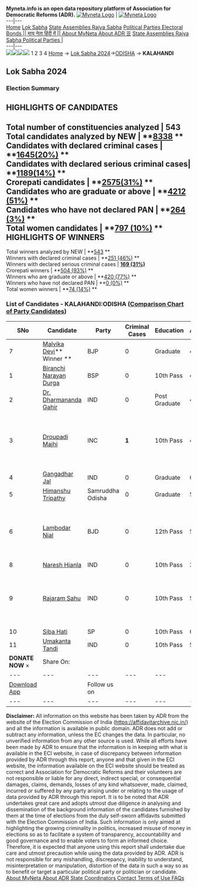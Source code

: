 **Myneta.info is an open data repository platform of Association for Democratic Reforms (ADR).**
[![Myneta Logo](https://www.myneta.info/lib/img/myneta-logo.png)](https://www.myneta.info/) | [![Myneta Logo](https://www.myneta.info/lib/img/adr-logo.png)](https://adrindia.org)  
---|---  
[Home](https://www.myneta.info/) [Lok Sabha](https://www.myneta.info/#ls "Lok Sabha") [ State Assemblies ](https://www.myneta.info/#sa "State Assemblies") [Rajya Sabha](https://www.myneta.info/#rs "Rajya Sabha") [Political Parties ](https://www.myneta.info/party "Political Parties") [ Electoral Bonds ](https://www.myneta.info/electoral_bonds "Electoral Bonds") [ || माय नेता हिंदी में || ](https://translate.google.co.in/translate?prev=hp&hl=en&js=y&u=www.myneta.info&sl=en&tl=hi&history_state0=) [ About MyNeta ](https://adrindia.org/content/about-myneta) [ About ADR ](https://adrindia.org/about-adr/who-we-are) [☰](javascript:void\(0\))
[ State Assemblies ](https://www.myneta.info/#sa "State Assemblies") [ Rajya Sabha ](https://www.myneta.info/#rs "Rajya Sabha") [ Political Parties ](https://www.myneta.info/party "Political Parties")
|   
---|---  
![](https://www.myneta.info/lib/img/banner/banner-1.png)![](https://www.myneta.info/lib/img/banner/banner-2.png)![](https://www.myneta.info/lib/img/banner/banner-3.png)![](https://www.myneta.info/lib/img/banner/banner-4.png)
1  2  3  4 
[Home](https://www.myneta.info/) → [Lok Sabha 2024](https://www.myneta.info/LokSabha2024/)→[ODISHA](https://www.myneta.info/LokSabha2024/index.php?action=show_constituencies&state_id=26) → **KALAHANDI**
### 
## Lok Sabha 2024
###  Election Summary 
HIGHLIGHTS OF CANDIDATES  
---  
Total number of constituencies analyzed |  543   
Total candidates analyzed by NEW | **[8338](https://www.myneta.info/LokSabha2024/index.php?action=summary&subAction=candidates_analyzed&sort=candidate#summary) **  
Candidates with declared criminal cases | **[1645(20%)](https://www.myneta.info/LokSabha2024/index.php?action=summary&subAction=crime&sort=candidate#summary) **  
Candidates with declared serious criminal cases| **[1189(14%)](https://www.myneta.info/LokSabha2024/index.php?action=summary&subAction=serious_crime&sort=candidate#summary) **  
Crorepati candidates | **[2575(31%)](https://www.myneta.info/LokSabha2024/index.php?action=summary&subAction=crorepati&sort=candidate#summary) **  
Candidates who are graduate or above | **[4212 (51%)](https://www.myneta.info/LokSabha2024/index.php?action=summary&subAction=education&sort=candidate#summary) **  
Candidates who have not declared PAN | **[264 (3%)](https://www.myneta.info/LokSabha2024/index.php?action=summary&subAction=without_pan&sort=candidate#summary) **  
Total women candidates | **[797 (10%)](https://www.myneta.info/LokSabha2024/index.php?action=summary&subAction=women_candidate&sort=candidate#summary) **  
HIGHLIGHTS OF WINNERS  
---  
Total winners analyzed by NEW | **[543](https://www.myneta.info/LokSabha2024/index.php?action=summary&subAction=winner_analyzed&sort=candidate#summary) **  
Winners with declared criminal cases | **[251 (46%)](https://www.myneta.info/LokSabha2024/index.php?action=summary&subAction=winner_crime&sort=candidate#summary) **  
Winners with declared serious criminal cases | **[169 (31%)](https://www.myneta.info/LokSabha2024/index.php?action=summary&subAction=winner_serious_crime&sort=candidate#summary)**  
Crorepati winners | **[504 (93%)](https://www.myneta.info/LokSabha2024/index.php?action=summary&subAction=winner_crorepati&sort=candidate#summary) **  
Winners who are graduate or above | **[420 (77%)](https://www.myneta.info/LokSabha2024/index.php?action=summary&subAction=winner_education&sort=candidate#summary) **  
Winners who have not declared PAN | **[0 (0%)](https://www.myneta.info/LokSabha2024/index.php?action=summary&subAction=winner_without_pan&sort=candidate#summary) **  
Total women winners | **[74 (14%)](https://www.myneta.info/LokSabha2024/index.php?action=summary&subAction=winner_women&sort=candidate#summary) **  
### List of Candidates - KALAHANDI:ODISHA ([Comparison Chart of Party Candidates](https://www.myneta.info/LokSabha2024/comparisonchart.php?constituency_id=316))
SNo | Candidate| Party| Criminal Cases| Education| Age| Total Assets| Liabilities  
---|---|---|---|---|---|---|---  
7  | [Malvika Devi](https://www.myneta.info/LokSabha2024/candidate.php?candidate_id=5174)** Winner ** | BJP | 0 | Graduate| 43 | Rs 41,89,01,050 ~ 41 Crore+ | Rs 0 ~   
1  | [Biranchi Narayan Durga](https://www.myneta.info/LokSabha2024/candidate.php?candidate_id=6360) | BSP | 0 | 10th Pass| 45 | Rs 2,70,000 ~ 2 Lacs+ | Rs 0 ~   
2  | [Dr. Dharmananda Gahir](https://www.myneta.info/LokSabha2024/candidate.php?candidate_id=6356) | IND | 0 | Post Graduate| 46 | Rs 1,11,23,843 ~ 1 Crore+ | Rs 0 ~   
3  | [Droupadi Majhi](https://www.myneta.info/LokSabha2024/candidate.php?candidate_id=6358) | INC | **1** | 10th Pass| 47 | ![](https://myneta.info/image_v2.php?myneta_folder=LokSabha2024&candidate_id=6358&col=ta) | ![](https://myneta.info/image_v2.php?myneta_folder=LokSabha2024&candidate_id=6358&col=lia)  
4  | [Gangadhar Jal](https://www.myneta.info/LokSabha2024/candidate.php?candidate_id=6361) | IND | 0 | Graduate| 61 | Rs 4,81,14,562 ~ 4 Crore+ | Rs 20,00,000 ~ 20 Lacs+  
5  | [Himanshu Tripathy](https://www.myneta.info/LokSabha2024/candidate.php?candidate_id=6357) | Samruddha Odisha | 0 | Graduate| 50 | Rs 16,20,000 ~ 16 Lacs+ | Rs 0 ~   
6  | [Lambodar Nial](https://www.myneta.info/LokSabha2024/candidate.php?candidate_id=5173) | BJD | 0 | 12th Pass| 55 | ![](https://myneta.info/image_v2.php?myneta_folder=LokSabha2024&candidate_id=5173&col=ta) | ![](https://myneta.info/image_v2.php?myneta_folder=LokSabha2024&candidate_id=5173&col=lia)  
8  | [Naresh Hianla](https://www.myneta.info/LokSabha2024/candidate.php?candidate_id=6362) | IND | 0 | 10th Pass| 38 | Rs 6,00,000 ~ 6 Lacs+ | Rs 0 ~   
9  | [Rajaram Sahu](https://www.myneta.info/LokSabha2024/candidate.php?candidate_id=6354) | IND | 0 | 10th Pass| 51 | ![](https://myneta.info/image_v2.php?myneta_folder=LokSabha2024&candidate_id=6354&col=ta) | ![](https://myneta.info/image_v2.php?myneta_folder=LokSabha2024&candidate_id=6354&col=lia)  
10  | [Siba Hati](https://www.myneta.info/LokSabha2024/candidate.php?candidate_id=6355) | SP | 0 | 10th Pass| 64 | Rs 82,58,600 ~ 82 Lacs+ | Rs 1,15,000 ~ 1 Lacs+  
11  | [Umakanta Tandi](https://www.myneta.info/LokSabha2024/candidate.php?candidate_id=6359) | IND | 0 | 10th Pass| 54 | Rs 14,80,000 ~ 14 Lacs+ | Rs 0 ~   
|  **DONATE NOW** × |  Share On:  | [](https://api.whatsapp.com/send?text=https%3A%2F%2Fmyneta.info%2Fpunjab2022%2Findex.php%3Faction%3Dshow_constituencies%26state_id%3D19) | [](https://www.facebook.com/sharer/sharer.php?u=https%3A%2F%2Fmyneta.info%2Fpunjab2022%2Findex.php%3Faction%3Dshow_constituencies%26state_id%3D19) | [](https://twitter.com/share?url=https%3A%2F%2Fmyneta.info%2Fpunjab2022%2Findex.php%3Faction%3Dshow_constituencies%26state_id%3D19)  
---|---|---|---|---  
| [ Download App ](https://play.google.com/store/apps/details?id=com.webrosoft.myneta1&pcampaignid=pcampaignidMKT-Other-global-all-co-prtnr-py-PartBadge-Mar2515-1) | [](https://play.google.com/store/apps/details?id=com.webrosoft.myneta1&pcampaignid=pcampaignidMKT-Other-global-all-co-prtnr-py-PartBadge-Mar2515-1) |  Follow us on  | [](https://www.facebook.com/adrindia.org/) | [](https://twitter.com/adrspeaks) | [](https://groups.google.com/g/national-election-watch?hl=en&pli=1) | [](https://www.instagram.com/adrspeaks/) | [](https://www.youtube.com/user/adrspeaks) | [](https://sharechat.com/profile/adrspeaks)  
---|---|---|---|---|---|---|---|---  
**Disclaimer:** All information on this website has been taken by ADR from the website of the Election Commission of India (https://affidavitarchive.nic.in/) and all the information is available in public domain. ADR does not add or subtract any information, unless the EC changes the data. In particular, no unverified information from any other source is used. While all efforts have been made by ADR to ensure that the information is in keeping with what is available in the ECI website, in case of discrepancy between information provided by ADR through this report, anyone and that given in the ECI website, the information available on the ECI website should be treated as correct and Association for Democratic Reforms and their volunteers are not responsible or liable for any direct, indirect special, or consequential damages, claims, demands, losses of any kind whatsoever, made, claimed, incurred or suffered by any party arising under or relating to the usage of data provided by ADR through this report. It is to be noted that ADR undertakes great care and adopts utmost due diligence in analysing and dissemination of the background information of the candidates furnished by them at the time of elections from the duly self-sworn affidavits submitted with the Election Commission of India. Such information is only aimed at highlighting the growing criminality in politics, increased misuse of money in elections so as to facilitate a system of transparency, accountability and good governance and to enable voters to form an informed choice. Therefore, it is expected that anyone using this report shall undertake due care and utmost precaution while using the data provided by ADR. ADR is not responsible for any mishandling, discrepancy, inability to understand, misinterpretation or manipulation, distortion of the data in such a way so as to benefit or target a particular political party or politician or candidate. 
[ About MyNeta ](https://adrindia.org/content/about-myneta) [ About ADR ](https://adrindia.org/about-adr/who-we-are) [ State Coordinators ](https://adrindia.org/about-adr/state-coordinators) [ Contact ](https://adrindia.org/contact-us) [ Terms of Use ](https://adrindia.org/content/adr-terms-use) [ FAQs ](https://adrindia.org/content/faqs)
